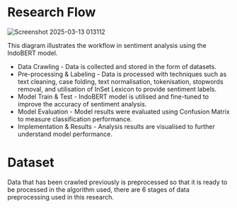 # Research Flow
![Screenshot 2025-03-13 013112](https://github.com/user-attachments/assets/396e9ae1-3a6e-4379-9017-43a0ceee5e54) 

This diagram illustrates the workflow in sentiment analysis using the IndoBERT model.
- Data Crawling - Data is collected and stored in the form of datasets.
- Pre-processing & Labeling - Data is processed with techniques such as text cleaning, case folding, text normalisation, tokenisation, stopwords removal, and utilisation of InSet Lexicon to provide sentiment labels.
- Model Train & Test - IndoBERT model is utilised and fine-tuned to improve the accuracy of sentiment analysis.
- Model Evaluation - Model results were evaluated using Confusion Matrix to measure classification performance.
- Implementation & Results - Analysis results are visualised to further understand model performance.


# Dataset
Data that has been crawled previously is preprocessed so that it is ready to be processed in the algorithm used, there are 6 stages of data preprocessing used in this research.



